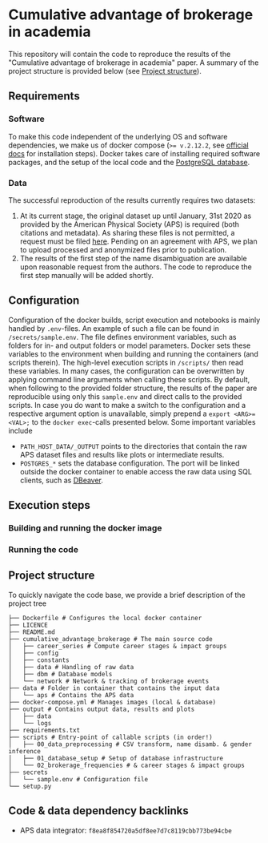 # Cumulative advantage of brokerage in academia
This repository will contain the code to reproduce the results of the "Cumulative advantage of brokerage in academia" paper. A summary of the project structure is provided below (see [Project structure](#project-structure)).

## Requirements
### Software
To make this code independent of the underlying OS and software dependencies, we make us of docker compose (`>= v.2.12.2`, see [official docs](https://docs.docker.com/compose/) for installation steps).
Docker takes care of installing required software packages, and the setup of the local code and the [PostgreSQL database](https://www.postgresql.org/).

### Data
The successful reproduction of the results currently requires two datasets:
1. At its current stage, the original dataset up until January, 31st 2020 as provided by the American Physical Society (APS) is required (both citations and metadata).
As sharing these files is not permitted, a request must be filed [here](https://journals.aps.org/datasets).
Pending on an agreement with APS, we plan to upload processed and anonymized files prior to publication.
2. The results of the first step of the name disambiguation are available upon reasonable request from the authors. The code to reproduce the first step manually will be added shortly.


## Configuration
Configuration of the docker builds, script execution and notebooks is mainly handled by `.env`-files.
An example of such a file can be found in `/secrets/sample.env`.
The file defines environment variables, such as folders for in- and output folders or model parameters.
Docker sets these variables to the environment when building and running the containers (and scripts therein).
The high-level execution scripts in `/scripts/` then read these variables.
In many cases, the configuration can be overwritten by applying command line arguments when calling these scripts.
By default, when following to the provided folder structure, the results of the paper are reproducible using only this `sample.env` and direct calls to the provided scripts.
In case you do want to make a switch to the configuration and a respective argument option is unavailable, simply prepend a `export <ARG>=<VAL>;` to the `docker exec`-calls presented below.
Some important variables include
- `PATH_HOST_DATA/_OUTPUT` points to the directories that contain the raw APS dataset files and results like plots or intermediate results.
- `POSTGRES_*` sets the database configuration. The port will be linked outside the docker container to enable access the raw data using SQL clients, such as [DBeaver](https://dbeaver.io/).

## Execution steps
### Building and running the docker image
### Running the code

## Project structure
To quickly navigate the code base, we provide a brief description of the project tree
```
├── Dockerfile # Configures the local docker container
├── LICENCE
├── README.md
├── cumulative_advantage_brokerage # The main source code
│   ├── career_series # Compute career stages & impact groups
│   ├── config
│   ├── constants
│   ├── data # Handling of raw data
│   ├── dbm # Database models
│   └── network # Network & tracking of brokerage events
├── data # Folder in container that contains the input data
│   └── aps # Contains the APS data
├── docker-compose.yml # Manages images (local & database)
├── output # Contains output data, results and plots
│   ├── data
│   └── logs
├── requirements.txt
├── scripts # Entry-point of callable scripts (in order!)
│   ├── 00_data_preprocessing # CSV transform, name disamb. & gender inference
│   ├── 01_database_setup # Setup of database infrastructure
│   └── 02_brokerage_frequencies # & career stages & impact groups
├── secrets
│   └── sample.env # Configuration file
└── setup.py
```


## Code & data dependency backlinks
- APS data integrator: `f8ea8f854720a5df8ee7d7c8119cbb773be94cbe`